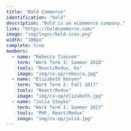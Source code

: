 ```yaml
---
title: "Bold Commerce"
identification: "bold"
description: "Bold is an eCommerce company."
link: "https://boldcommerce.com/"
image: "img/logos/bold-icon.png"
width: "100px"
complete: true
members:
  - name: "Rebecca Tiessen"
    term: "Work Term 3: Summer 2018"
    tools: "React/Redux, Go"
    image: "img/co-op/rebecca.jpg"
  - name: "Elizabeth Kenyon"
    term: "Work Term 2: Fall 2017"
    tools: "React/Redux"
    image: "img/co-op/elizabeth.jpg"
  - name: "Julia Stoyko"
    term: "Work Term 1: Summer 2017"
    tools: "PHP, React/Redux"
    image: "img/co-op/julia.jpg"
---
```

